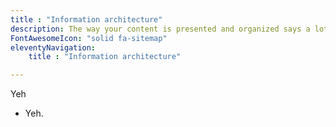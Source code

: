 ```yaml
---
title : "Information architecture"
description: The way your content is presented and organized says a lot about how your company prioritizes it.
FontAwesomeIcon: "solid fa-sitemap"
eleventyNavigation:
    title : "Information architecture"

---
```


Yeh

- Yeh.
